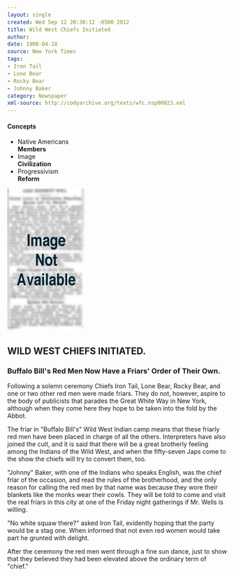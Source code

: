 ```yaml
---
layout: single
created: Wed Sep 12 20:30:12 -0500 2012
title: Wild West Chiefs Initiated
author: 
date: 1908-04-18
source: New York Times
tags:
- Iron Tail
- Lone Bear
- Rocky Bear
- Johnny Baker
category: Newspaper
xml-source: http://codyarchive.org/texts/wfc.nsp00023.xml
---
```


<div class="concepts">
    <h4>Concepts</h4>
    <div class="keywords">
        <ul>
            <li>
                <span title="NA:Members" style="background-color: transparent; ">
                    <a title="NA:Members" onmouseover="highlightSpan(this.getAttribute('title'))">
                        Native Americans <br>
                        <strong>Members</strong>
                    </a>
                </span>
            </li>
            <li>
                <span title="Image:Civilization" style="background-color: transparent; ">
                    <a title="Image:Civilization" onmouseover="highlightSpan(this.getAttribute('title'))">
                        Image <br>
                        <strong>Civilization</strong>
                    </a>
                </span>
            </li>
            <li>
                <span title="Progressivism:Reform" style="background-color: transparent; ">
                    <a title="Progressivism:Reform" onmouseover="highlightSpan(this.getAttribute('title'))">
                        Progressivism <br>
                        <strong>Reform</strong>
                    </a>
                </span>
            </li>
        </ul>
    </div>
</div>

![Image not available](/figures/default_document.png "Image not available")

## WILD WEST CHIEFS INITIATED.

### Buffalo Bill's Red Men Now Have a Friars' Order of Their Own.

Following a solemn ceremony Chiefs <span title="NA:Members" style="background-color: transparent; ">Iron Tail, Lone Bear, Rocky Bear</span>, and one or two other red men were made friars. They do not, however, aspire to the body of publicists that parades the Great White Way in New York, although when they come here they hope to be taken into the fold by the Abbot.

The friar in "Buffalo Bill's" Wild West Indian camp <span title="Image:Civilization" style="background-color: transparent; ">means that these friarly red men have been placed in charge of all the others. Interpreters have also joined the cult, and it is said that there will be a great brotherly feeling among the Indians of the Wild West, and when the fifty-seven Japs come to the show the chiefs will try to convert them, too.</span>

"Johnny" Baker, with one of the Indians who speaks English, was the chief friar of the occasion, and read the rules of the brotherhood, and the only reason for calling the red men by that name was because they wore their blankets like the monks wear their cowls. They will be told to come and visit the real friars in this city at one of the Friday night gatherings if Mr. Wells is willing.

"No white squaw there?" asked Iron Tail, evidently hoping that the party would be a stag one. When informed that not even red women would take part he grunted with delight.

After the ceremony <span title="Progressivism:Reform" style="background-color: transparent; ">the red men went through a fine sun dance, just to show that they believed they had been elevated above the ordinary term of "chief."</span>